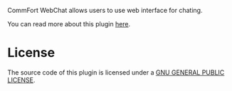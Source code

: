 CommFort WebChat allows users to use web interface for chating.

You can read more about this plugin [here](http://www.commfort.com/ru/forum/viewtopic.php?f=32&t=6607).

# License

The source code of this plugin is licensed under a [GNU GENERAL PUBLIC LICENSE](https://github.com/PaulAnnekov/commfort-webchat/blob/master/COPYING.txt).
